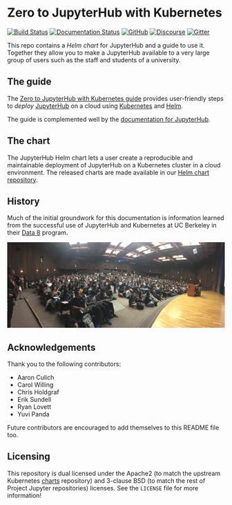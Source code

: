 # Zero to JupyterHub with Kubernetes

[![Build Status](https://travis-ci.org/jupyterhub/zero-to-jupyterhub-k8s.svg?branch=master)](https://travis-ci.org/jupyterhub/zero-to-jupyterhub-k8s)
[![Documentation Status](https://readthedocs.org/projects/zero-to-jupyterhub/badge/?version=stable)](https://zero-to-jupyterhub.readthedocs.io/en/stable/?badge=stable)
[![GitHub](https://img.shields.io/badge/issue_tracking-github-e45735.svg)](https://github.com/jupyterhub/zero-to-jupyterhub-k8s/issues)
[![Discourse](https://img.shields.io/badge/help_forum-discourse-e45735.svg)](https://discourse.jupyter.org/c/jupyterhub/z2jh-k8s)
[![Gitter](https://img.shields.io/badge/social_chat-gitter-e45735.svg)](https://gitter.im/jupyterhub/jupyterhub)


This repo contains a *Helm chart* for JupyterHub and a guide to use it. Together
they allow you to make a JupyterHub available to a very large group of users
such as the staff and students of a university.

## The guide

The [Zero to JupyterHub with Kubernetes guide](https://z2jh.jupyter.org)
provides user-friendly steps to _deploy_
[JupyterHub](https://github.com/jupyterhub/jupyterhub) on a cloud using
[Kubernetes](https://kubernetes.io/) and [Helm](https://helm.sh/).

The guide is complemented well by the [documentation for JupyterHub](https://jupyterhub.readthedocs.io).

## The chart

The JupyterHub Helm chart lets a user create a reproducible and maintainable
deployment of JupyterHub on a Kubernetes cluster in a cloud environment. The
released charts are made available in our [Helm chart
repository](https://jupyterhub.github.io/helm-chart).

## History

Much of the initial groundwork for this documentation is information learned
from the successful use of JupyterHub and Kubernetes at UC Berkeley in their
[Data 8](http://data8.org/) program.

![](doc/source/_static/images/data8_audience.jpg)

## Acknowledgements

Thank you to the following contributors:

- Aaron Culich
- Carol Willing
- Chris Holdgraf
- Erik Sundell
- Ryan Lovett
- Yuvi Panda

Future contributors are encouraged to add themselves to this README file too.

## Licensing

This repository is dual licensed under the Apache2 (to match the upstream
Kubernetes [charts](https://github.com/helm/charts) repository) and
3-clause BSD (to match the rest of Project Jupyter repositories) licenses. See
the `LICENSE` file for more information!
